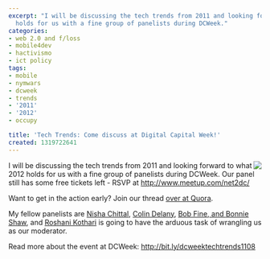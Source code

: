 ```yaml
---
excerpt: "I will be discussing the tech trends from 2011 and looking forward to what 2012
  holds for us with a fine group of panelists during DCWeek."
categories:
- web 2.0 and f/loss
- mobile4dev
- hactivismo
- ict policy
tags:
- mobile
- nymwars
- dcweek
- trends
- '2011'
- '2012'
- occupy

title: 'Tech Trends: Come discuss at Digital Capital Week!'
created: 1319722641
---
```

<a href="http://dcweek2011.sched.org/event/34e7e305da8809edde1769734f632a98"><img border="0" align="right" src="https://s3.amazonaws.com/uploads.uservoice.com/logo/page/63255/original/uservoice.leaderboard_450x200.gif?1316995271"></a> I will be discussing the tech trends from 2011 and looking forward to what 2012 holds for us with a fine group of panelists during DCWeek.  Our panel still has some free tickets left - RSVP at http://www.meetup.com/net2dc/

Want to get in the action early?  Join our thread <a href="http://www.quora.com/Hot-Tech-Trends-What-are-the-top-tech-trends-in-2011-and-whats-coming-up-in-2012">over at Quora</a>.

My fellow panelists are <a href="http://twitter.com/#!/nishachittal">Nisha Chittal</a>, <a href="http://twitter.com/#!/epolitics">Colin Delany</a>, <a href="http://twitter.com/#!/bobfine">Bob Fine, and <a href="https://twitter.com/#!/bon_zai">Bonnie Shaw</a>, and <a href="https://twitter.com/#!/roshani">Roshani Kothari</a> is going to have the arduous task of wrangling us as our moderator.

Read more about the event at DCWeek: http://bit.ly/dcweektechtrends1108
